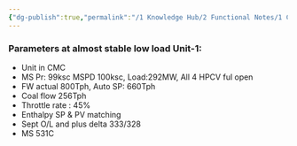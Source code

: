```yaml
---
{"dg-publish":true,"permalink":"/1 Knowledge Hub/2 Functional Notes/1 Career Notes/3 TSTPS Kaniha Technical Notes/0 TSTPS General Notes/Parameters at Low Load/","noteIcon":""}
---
```


### **Parameters at almost stable low load Unit-1:**

- Unit in CMC
- MS Pr: 99ksc MSPD 100ksc, Load:292MW, All 4 HPCV ful open
- FW actual 800Tph, Auto SP: 660Tph
- Coal flow 256Tph
- Throttle rate : 45%
- Enthalpy SP & PV matching
- Sept O/L and plus delta 333/328
- MS 531C